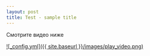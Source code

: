 ```yaml
---
layout: post
title: Test - sample title
---
```


Смотрите видео ниже

[![_config.yml]({{ site.baseurl }}/images/play_video.png)](http://jud.shlyahten.ru/3142video)
